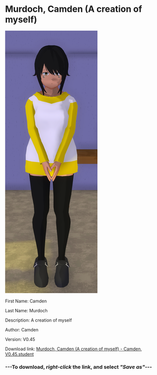 # Murdoch, Camden (A creation of myself)

<img src = "https://raw.githubusercontent.com/Arbiter1223/Daigaku-Gurashi-Custom-Students/master/Students/Files/Murdoch%2C%20Camden%20(A%20creation%20of%20myself).png">

First Name: Camden

Last Name: Murdoch

Description: A creation of myself

Author: Camden

Version: V0.45

Download link: <a href="https://raw.githubusercontent.com/Arbiter1223/Daigaku-Gurashi-Custom-Students/master/Students/Files/Murdoch%2C%20Camden%20(A%20creation%20of%20myself)%20-%20Camden%2C%20V0.45.student">Murdoch, Camden (A creation of myself) - Camden, V0.45.student</a>

### ---**To download, _right-click_ the link, and select _"Save as"_**---
